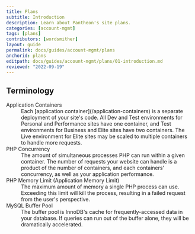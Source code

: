 ```yaml
---
title: Plans
subtitle: Introduction
description: Learn about Pantheon's site plans.
categories: [account-mgmt]
tags: [plans]
contributors: [wordsmither]
layout: guide
permalink: docs/guides/account-mgmt/plans
anchorid: plans
editpath: docs/guides/account-mgmt/plans/01-introduction.md
reviewed: "2022-09-19"
---
```


## Terminology

<dl>
    <dt>Application Containers</dt>
    <dd>Each [application container](/application-containers) is a separate deployment of your site's code. All Dev and Test environments for Personal and Performance sites have one container, and Test environments for Business and Elite sites have two containers. The Live environment for Elite sites may be scaled to multiple containers to handle more requests.</dd>
    <dt>PHP Concurrency</dt>
    <dd>The amount of simultaneous processes PHP can run within a given container. The number of requests your website can handle is a product of the number of containers, and each containers' concurrency, as well as your application performance.</dd>
    <dt>PHP Memory Limit (Application Memory Limit)</dt>
    <dd>The maximum amount of memory a single PHP process can use. Exceeding this limit will kill the process, resulting in a failed request from the user's perspective.</dd>
    <dt>MySQL Buffer Pool</dt>
    <dd>The buffer pool is InnoDB's cache for frequently-accessed data in your database. If queries can run out of the buffer alone, they will be dramatically accelerated.</dd>
<dl>
